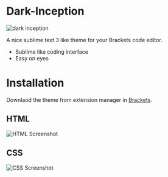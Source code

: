 # Dark-Inception

![dark inception](https://github.com/VikiCode/inception/tree/master/screenshot/darkinceeption.jpg)

A nice sublime text 3 like theme for your Brackets code editor.

  - Sublime like coding interface
  - Easy on eyes

# Installation

Downlaod the theme from extension manager in [Brackets](http://brackets.io/).


## HTML
![ HTML Screenshot](https://github.com/VikiCode/inception/tree/master/screenshot/html.JPG)
## CSS
![ CSS Screenshot](https://github.com/VikiCode/inception/tree/master/screenshot/css.jpg)


